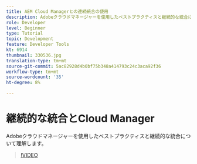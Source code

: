 ```yaml
---
title: AEM Cloud Managerとの連続統合の使用
description: Adobeクラウドマネージャーを使用したベストプラクティスと継続的な統合について理解します。
role: Developer
level: Beginner
type: Tutorial
topic: Development
feature: Developer Tools
kt: 6914
thumbnail: 330536.jpg
translation-type: tm+mt
source-git-commit: 5ac82928d4b0bf75b348a414793c24c3aca92f36
workflow-type: tm+mt
source-wordcount: '35'
ht-degree: 8%

---
```



# 継続的な統合とCloud Manager

Adobeクラウドマネージャーを使用したベストプラクティスと継続的な統合について理解します。

>[!VIDEO](https://video.tv.adobe.com/v/330536/?quality=12&learn=on)